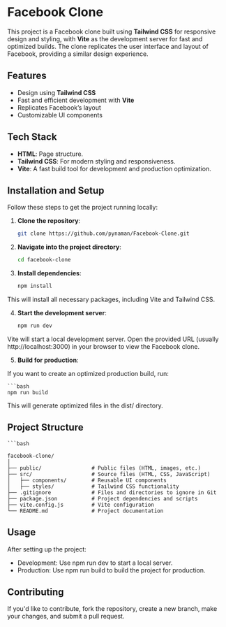 # Facebook Clone

This project is a Facebook clone built using **Tailwind CSS** for responsive design and styling, with **Vite** as the development server for fast and optimized builds. The clone replicates the user interface and layout of Facebook, providing a similar design experience.

## Features

- Design using **Tailwind CSS**
- Fast and efficient development with **Vite**
- Replicates Facebook’s layout
- Customizable UI components

## Tech Stack

- **HTML**: Page structure.
- **Tailwind CSS**: For modern styling and responsiveness.
- **Vite**: A fast build tool for development and production optimization.

## Installation and Setup

Follow these steps to get the project running locally:

1. **Clone the repository**:

   ```bash
   git clone https://github.com/pynaman/Facebook-Clone.git

2. **Navigate into the project directory**:

    ```bash
    cd facebook-clone

3. **Install dependencies**:

    ```bash
    npm install
This will install all necessary packages, including Vite and Tailwind CSS.

4. **Start the development server**:

    ```bash
    npm run dev
Vite will start a local development server. Open the provided URL (usually http://localhost:3000) in your browser to view the Facebook clone.

5. **Build for production**:

If you want to create an optimized production build, run:

    ```bash
    npm run build

This will generate optimized files in the dist/ directory.

## Project Structure

    ```bash

    facebook-clone/
    │
    ├── public/                # Public files (HTML, images, etc.)
    ├── src/                   # Source files (HTML, CSS, JavaScript)
    │   ├── components/        # Reusable UI components
    │   ├── styles/            # Tailwind CSS functionality 
    ├── .gitignore             # Files and directories to ignore in Git
    ├── package.json           # Project dependencies and scripts
    ├── vite.config.js         # Vite configuration
    └── README.md              # Project documentation

## Usage
After setting up the project:

- Development: Use npm run dev to start a local server.
- Production: Use npm run build to build the project for production.


## Contributing
If you'd like to contribute, fork the repository, create a new branch, make your changes, and submit a pull request.